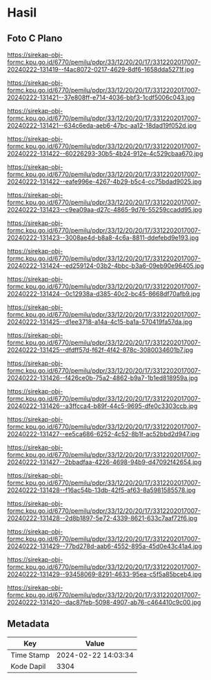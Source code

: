 # Hasil

## Foto C Plano

https://sirekap-obj-formc.kpu.go.id/6770/pemilu/pdpr/33/12/20/20/17/3312202017007-20240222-131419--f4ac8072-0217-4629-8df6-1658dda5271f.jpg

https://sirekap-obj-formc.kpu.go.id/6770/pemilu/pdpr/33/12/20/20/17/3312202017007-20240222-131421--37e808ff-e714-4036-bbf3-1cdf5006c043.jpg

https://sirekap-obj-formc.kpu.go.id/6770/pemilu/pdpr/33/12/20/20/17/3312202017007-20240222-131421--634c6eda-aeb6-47bc-aa12-18dad19f052d.jpg

https://sirekap-obj-formc.kpu.go.id/6770/pemilu/pdpr/33/12/20/20/17/3312202017007-20240222-131422--60226293-30b5-4b24-912e-4c529cbaa670.jpg

https://sirekap-obj-formc.kpu.go.id/6770/pemilu/pdpr/33/12/20/20/17/3312202017007-20240222-131422--eafe996e-4267-4b29-b5c4-cc75bdad9025.jpg

https://sirekap-obj-formc.kpu.go.id/6770/pemilu/pdpr/33/12/20/20/17/3312202017007-20240222-131423--c9ea09aa-d27c-4865-9d76-55259ccadd95.jpg

https://sirekap-obj-formc.kpu.go.id/6770/pemilu/pdpr/33/12/20/20/17/3312202017007-20240222-131423--3008ae4d-b8a8-4c6a-8811-ddefebd9e193.jpg

https://sirekap-obj-formc.kpu.go.id/6770/pemilu/pdpr/33/12/20/20/17/3312202017007-20240222-131424--ed259124-03b2-4bbc-b3a6-09eb90e96405.jpg

https://sirekap-obj-formc.kpu.go.id/6770/pemilu/pdpr/33/12/20/20/17/3312202017007-20240222-131424--0c12938a-d385-40c2-bc45-8668df70afb9.jpg

https://sirekap-obj-formc.kpu.go.id/6770/pemilu/pdpr/33/12/20/20/17/3312202017007-20240222-131425--d1ee3718-a14a-4c15-ba1a-570419fa57da.jpg

https://sirekap-obj-formc.kpu.go.id/6770/pemilu/pdpr/33/12/20/20/17/3312202017007-20240222-131425--dfdff57d-f62f-4f42-878c-3080034601b7.jpg

https://sirekap-obj-formc.kpu.go.id/6770/pemilu/pdpr/33/12/20/20/17/3312202017007-20240222-131426--f426ce0b-75a2-4862-b9a7-1b1ed818959a.jpg

https://sirekap-obj-formc.kpu.go.id/6770/pemilu/pdpr/33/12/20/20/17/3312202017007-20240222-131426--a3ffcca4-b89f-44c5-9695-dfe0c3303ccb.jpg

https://sirekap-obj-formc.kpu.go.id/6770/pemilu/pdpr/33/12/20/20/17/3312202017007-20240222-131427--ee5ca686-6252-4c52-8b1f-ac52bbd2d947.jpg

https://sirekap-obj-formc.kpu.go.id/6770/pemilu/pdpr/33/12/20/20/17/3312202017007-20240222-131427--2bbadfaa-4226-4698-94b9-d47092f42654.jpg

https://sirekap-obj-formc.kpu.go.id/6770/pemilu/pdpr/33/12/20/20/17/3312202017007-20240222-131428--f16ac54b-13db-42f5-af63-8a5981585578.jpg

https://sirekap-obj-formc.kpu.go.id/6770/pemilu/pdpr/33/12/20/20/17/3312202017007-20240222-131428--2d8b1897-5e72-4339-8621-633c7aaf72f6.jpg

https://sirekap-obj-formc.kpu.go.id/6770/pemilu/pdpr/33/12/20/20/17/3312202017007-20240222-131429--77bd278d-aab6-4552-895a-45d0e43c41a4.jpg

https://sirekap-obj-formc.kpu.go.id/6770/pemilu/pdpr/33/12/20/20/17/3312202017007-20240222-131429--93458069-8291-4633-95ea-c5f5a85bceb4.jpg

https://sirekap-obj-formc.kpu.go.id/6770/pemilu/pdpr/33/12/20/20/17/3312202017007-20240222-131420--dac87feb-5098-4907-ab76-c464410c9c00.jpg


## Metadata

| Key        | Value               |
| ---------- | ------------------- |
| Time Stamp | 2024-02-22 14:03:34 |
| Kode Dapil | 3304                |



